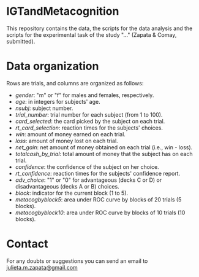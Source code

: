 # IGTandMetacognition
This repository contains the data, the scripts for the data analysis and the scripts for the experimental task of the study "..." (Zapata &amp; Comay, submitted).

# Data organization 
Rows are trials, and columns are organized as follows: 
* _gender_: "m" or "f" for males and females, respectively.
* _age_: in integers for subjects' age.
* _nsubj_: subject number.
* _trial_number_: trial number for each subject (from 1 to 100).
* _card_selected_: the card picked by the subject on each trial.
* _rt_card_selection_: reaction times for the subjects' choices.
* _win_: amount of money earned on each trial.
* _loss_: amount of money lost on each trial.
* _net_gain_: net amount of money obtained on each trial (i.e., win - loss).
* _totalcash_by_trial_: total amount of money that the subject has on each trial. 
* _confidence_: the confidence of the subject on her choice.
* _rt_confidence_: reaction times for the subjects' confidence report.
* _adv_choice_: "1" or "0" for advantageous (decks C or D) or disadvantageous (decks A or B) choices.
* _block_: indicator for the current block (1 to 5). 
* _metacogbyblock5_: area under ROC curve by blocks of 20 trials (5 blocks).
* _metacogbyblock10_: area under ROC curve by blocks of 10 trials (10 blocks). 

# Contact
For any doubts or suggestions you can send an email to julieta.m.zapata@gmail.com 

